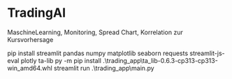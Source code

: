 # TradingAI
MaschineLearning, Monitoring, Spread Chart, Korrelation zur Kursvorhersage


 pip install streamlit pandas numpy matplotlib seaborn requests streamlit-js-eval plotly ta-lib
py -m pip install .\trading_app\ta_lib-0.6.3-cp313-cp313-win_amd64.whl
  streamlit run .\trading_app\main.py
